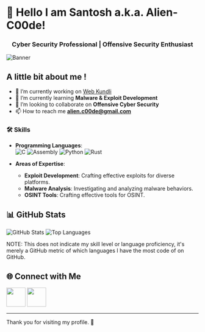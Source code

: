 # 👋 Hello I am Santosh a.k.a. Alien-C00de!
<h3 align="center">Cyber Security Professional | Offensive Security Enthusiast</h3>

![Banner](https://via.placeholder.com/1200x75.png?text=Welcome+to+My+GitHub+Profile)

## A little bit about me !
- 🔭 I’m currently working on [Web Kundli](https://github.com/Alien-C00de/Web-Kundli)
- 🌱 I’m currently learning **Malware & Exploit Development**
- 👯 I’m looking to collaborate on **Offensive Cyber Security**
- 📫 How to reach me **alien.c00de@gmail.com**

### 🛠️ Skills
- **Programming Languages**:  
  ![C](https://img.shields.io/badge/C-00599C?style=for-the-badge&logo=c&logoColor=white)  ![Assembly](https://img.shields.io/badge/Assembly-7E9CD8?style=for-the-badge&logo=assemblyscript&logoColor=white)  ![Python](https://img.shields.io/badge/Python-3776AB?style=for-the-badge&logo=python&logoColor=white)  ![Rust](https://img.shields.io/badge/Rust-000000?style=for-the-badge&logo=rust&logoColor=white)

- **Areas of Expertise**:
  - **Exploit Development**: Crafting effective exploits for diverse platforms.
  - **Malware Analysis**: Investigating and analyzing malware behaviors.
  - **OSINT Tools**: Crafting effective tools for OSINT.  

## 📊 GitHub Stats
![GitHub Stats](https://github-readme-stats.vercel.app/api?username=alien-c00de&show_icons=true&theme=radical)  ![Top Languages](https://github-readme-stats.vercel.app/api/top-langs/?username=alien-c00de&layout=compact&theme=radical)

NOTE: This does not indicate my skill level or language proficiency, it's merely a GitHub metric of which languages I have the most code of on GitHub.

## 🌐 Connect with Me
[<img src="https://cdn.jsdelivr.net/gh/devicons/devicon@latest/icons/linkedin/linkedin-original.svg" width="50" height="50" />](https://www.linkedin.com/in/yourprofile)
[<img src="https://cdn.jsdelivr.net/gh/devicons/devicon@latest/icons/github/github-original-wordmark.svg" width="50" height="50" />]([https://www.linkedin.com/in/yourprofile)

---

Thank you for visiting my profile. 🚀
